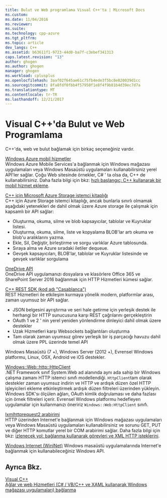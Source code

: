 ```yaml
---
title: Bulut ve Web programlama Visual C++'ta | Microsoft Docs
ms.custom: 
ms.date: 11/04/2016
ms.reviewer: 
ms.suite: 
ms.technology: cpp-azure
ms.tgt_pltfrm: 
ms.topic: article
dev_langs: C++
ms.assetid: b63611f1-9723-44d0-ba7f-c3ebef341313
caps.latest.revision: "13"
author: ghogen
ms.author: ghogen
manager: ghogen
ms.workload: cplusplus
ms.openlocfilehash: 3aaf02f645ae61c75fb4ede3f5bc8e820039d1cc
ms.sourcegitcommit: 8fa8fdf0fbb4f57950f1e8f4f9b81b4d39ec7d7a
ms.translationtype: MT
ms.contentlocale: tr-TR
ms.lasthandoff: 12/21/2017
---
```

# <a name="cloud-and-web-programming-in-visual-c"></a>Visual C++'da Bulut ve Web Programlama
C++'da, web ve bulut bağlamak için birkaç seçeneğiniz vardır.  
  
 [Windows Azure mobil hizmetler](http://www.windowsazure.com/develop/mobile/)  
 Windows Azure Mobile Services'a bağlanmak için Windows mağazası uygulamaları veya Windows Masaüstü uygulamaları kullanabilirsiniz yerel API'ler sağlar. Çoğu Web sitesinde örnekler, C# ' ta olsa da, C++ de kullanabilirsiniz. Daha fazla bilgi için bkz: [hızlı başlangıç: C++ kullanarak bir mobil hizmet ekleme](http://msdn.microsoft.com/library/windows/apps/dn263181.aspx).  

 [C++ için Microsoft Azure Storage istemci kitaplığı](https://blogs.msdn.microsoft.com/windowsazurestorage/2015/04/29/microsoft-azure-storage-client-library-for-c-v1-0-0-general-availability/)  
 C++ için Azure Storage istemci kitaplığı, ancak bunlarla sınırlı olmamak aşağıdaki yetenekleri de dahil olmak üzere Azure storage ile çalışmak için kapsamlı bir API sağlar:

- Oluşturma, okuma, silme ve blob kapsayıcılar, tablolar ve Kuyruklar listesi.
- Oluşturma, okuma, silme, liste ve kopyalama BLOB'lar artı okuma ve blob'u aralıklarını yazma.
- Ekle, Sil, Değiştir, birleştirme ve sorgu varlıklar Azure tablosunda.
- Sıraya alma ve Azure sıradaki iletiler dequeue.
- Gevşek kapsayıcıları, BLOB'lar, tablolar ve Kuyruklar listesinde ve gevşek varlıklar sorgulama

[OneDrive API](https://dev.onedrive.com/README.htm)  
 OneDrive API uygulamanızı dosyalara ve klasörlere Office 365 ve SharePoint Server 2016 bağlanmak için HTTP Hizmetleri kümesi sağlar.

[C++ REST SDK (kod adı "Casablanca")](https://github.com/Microsoft/cpprestsdk)  
REST Hizmetleri ile etkileşim kurmaya yönelik modern, platformlar arası, zaman uyumsuz bir API sağlar.

-   JSON belgesini ayrıştırma ve seri hale getirme için yerleşik destek ile herhangi bir HTTP sunucusuna karşı REST çağrılarını gerçekleştirin
-   OAuth 1 ve 2 ' nin yerel yeniden yönlendirme dinleyici dahil olmak üzere destekler
-   Uzak Hizmetleri karşı Websockets bağlantıları oluşturma
-   Tam olarak zaman uyumsuz görev yerleşik bir iş parçacığı havuzu dahil olmak üzere PPL üzerinde temel API

Windows Masaüstü (7 +), Windows Server (2012 +), Evrensel Windows platformu, Linux, OSX, Android ve iOS destekler. 
  
[Windows::Web::http::HttpClient](https://msdn.microsoft.com/en-us/library/windows/apps/windows.web.http.httpclient.aspx)  
 .NET Framework sınıf System.Web ad alanında aynı ada sahip bir Windows çalışma zamanı HTTP istemci sınıfı modellendiği. `HttpClient`tam olarak destekler zaman uyumsuz indirin ve HTTP ve ardışık düzen özel HTTP işleyicileri ekleme etkinleştirmek ardışık düzen filtreleri üzerinden yükleyin. Windows SDK'sı ölçülen ağları, OAuth kimlik doğrulaması ve daha fazlası için örnek filtreleri içerir. Evrensel Windows platformu hedefleyen uygulamalar için kullanmanızı öneririz `Windows::Web:HttpClient` sınıfı. 
  
[Ixmlhttprequest2 arabirimi](http://msdn.microsoft.com/library/windows/apps/hh831151.aspx)  
 HTTP üzerinden Internet'e bağlanmak için Windows mağazası uygulamaları veya Windows Masaüstü uygulamaları kullanabilirsiniz ve sorunu GET, PUT ve diğer HTTP komutlar yerel bir COM arabirimi sağlar. Daha fazla bilgi için bkz: [izlenecek yol: bağlanma kullanarak görevleri ve XML HTTP isteklerini](../parallel/concrt/walkthrough-connecting-using-tasks-and-xml-http-requests.md).  
  
[Windows Internet (WinINet)](http://msdn.microsoft.com/library/windows/desktop/aa385331\(v=vs.85\).aspx)  
 Windows masaüstü uygulamalarında Internet'e bağlanmak için kullanabileceğiniz Windows API.  
  
## <a name="see-also"></a>Ayrıca Bkz.  
 [Visual C++](../visual-cpp-in-visual-studio.md)   
 [Ağlar ve web Hizmetleri (C# / VB/C++ ve XAML kullanarak Windows mağazası uygulamaları) bağlanma](http://msdn.microsoft.com/library/windows/apps/br229573.aspx)